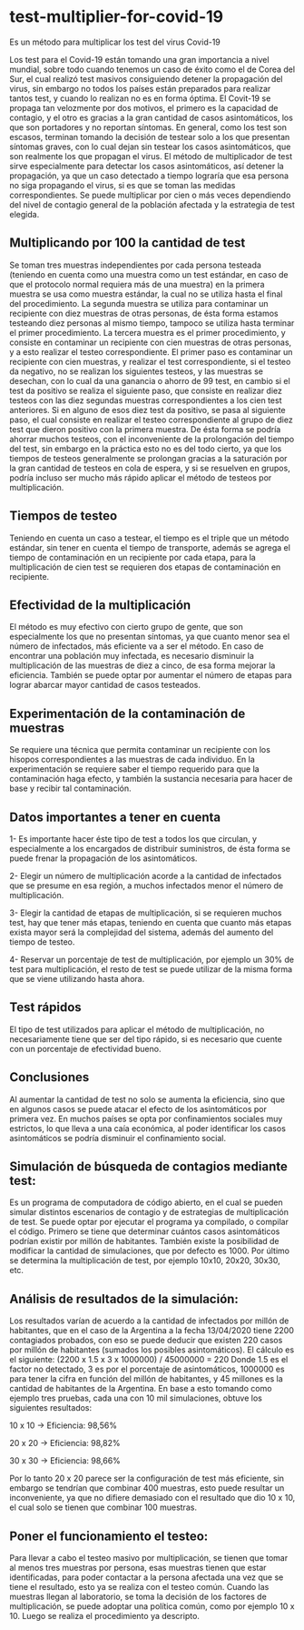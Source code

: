 # test-multiplier-for-covid-19


Es un método para multiplicar los test del virus Covid-19




Los test para el Covid-19 están tomando una gran importancia a nivel mundial, sobre todo cuando tenemos un caso de éxito como el de Corea del Sur, el cual realizó test masivos consiguiendo detener la propagación del virus, sin embargo no todos los países están preparados para realizar tantos test, y cuando lo realizan no es en forma óptima.
El Covit-19 se propaga tan velozmente por dos motivos, el primero es la capacidad de contagio, y el otro es gracias a la gran cantidad de casos asintomáticos, los que son portadores y no reportan síntomas.
En general, como los test son escasos, terminan tomando la decisión de testear solo a los que presentan síntomas graves, con lo cual dejan sin testear los casos asintomáticos,  que son realmente los que propagan el virus.
El método de multiplicador de test sirve especialmente para detectar los casos asintomáticos, así detener la propagación, ya que un caso detectado a tiempo lograría que esa persona no siga propagando el virus, si es que se toman las medidas correspondientes. Se puede multiplicar por cien o más veces dependiendo del nivel de contagio general de la población afectada y la estrategia de test elegida.




## Multiplicando por 100 la cantidad de test

Se toman tres muestras independientes por cada persona testeada (teniendo en cuenta como una muestra como un test estándar, en caso de que el protocolo normal requiera más de una muestra) en la primera muestra se usa como muestra estándar, la cual no se utiliza hasta el final del procedimiento. La segunda muestra se utiliza para contaminar un recipiente con diez muestras de otras personas, de ésta forma estamos testeando diez personas al mismo tiempo, tampoco se utiliza hasta terminar el primer procedimiento.  La tercera muestra es el primer procedimiento, y consiste en contaminar un recipiente con cien muestras de otras personas, y a esto realizar el testeo correspondiente.
El primer paso es contaminar un recipiente con cien muestras, y realizar el test correspondiente, si el testeo da negativo, no se realizan los siguientes testeos, y las muestras se desechan, con lo cual da una ganancia o ahorro de 99 test, en cambio si el test da positivo se realiza el siguiente paso, que consiste en realizar diez testeos con las diez segundas muestras correspondientes a los cien test anteriores. Si en alguno de esos diez test da positivo, se pasa al siguiente paso, el cual consiste en realizar el testeo correspondiente al grupo de diez test que dieron positivo con la primera muestra. De ésta forma se podría ahorrar muchos testeos, con el inconveniente de la prolongación del tiempo del test, sin embargo en la práctica esto no es del todo cierto, ya que los tiempos de testeos generalmente se prolongan gracias a la saturación por la gran cantidad de testeos en cola de espera, y si se resuelven en grupos, podría incluso ser mucho más rápido aplicar el método de testeos por multiplicación.




## Tiempos de testeo

Teniendo en cuenta un caso a testear, el tiempo es el triple que un método estándar, sin tener en cuenta el tiempo de transporte, además se agrega el tiempo de contaminación en un recipiente por cada etapa, para la multiplicación de cien test se requieren dos etapas de contaminación en recipiente.




## Efectividad de la multiplicación

El método es muy efectivo con cierto grupo de gente, que son especialmente los que no presentan síntomas, ya que cuanto menor sea el número de infectados, más eficiente va a ser el método. En caso de encontrar una población muy infectada, es necesario disminuir la multiplicación de las muestras de diez a cinco, de esa forma mejorar la eficiencia. También se puede optar por aumentar el número de etapas para lograr abarcar mayor cantidad de casos testeados.




## Experimentación de la contaminación de muestras

Se requiere una técnica que permita contaminar un recipiente con los hisopos correspondientes a las muestras de cada individuo. En la experimentación se requiere saber el tiempo requerido para que la contaminación haga efecto, y también la sustancia necesaria para hacer de base y recibir tal contaminación.




## Datos importantes a tener en cuenta

1-	Es importante hacer éste tipo de test a todos los que circulan, y especialmente a los encargados de distribuir suministros, de ésta forma se puede frenar la propagación de los asintomáticos.

2-	Elegir un número de multiplicación acorde a la cantidad de infectados que se presume en esa región, a muchos infectados menor el número de multiplicación.

3-	Elegir la cantidad de etapas de multiplicación, si se requieren muchos test, hay que tener más etapas, teniendo en cuenta que cuanto más etapas exista mayor será la complejidad del sistema, además del aumento del tiempo de testeo.

4-	Reservar un porcentaje de test de multiplicación, por ejemplo un 30% de test para multiplicación, el resto de test se puede utilizar de la misma forma que  se viene utilizando hasta ahora.




## Test rápidos

El tipo de test utilizados para aplicar el método de multiplicación, no necesariamente tiene que ser del tipo rápido, si es necesario que cuente con un porcentaje de efectividad bueno.




## Conclusiones

Al aumentar la cantidad de test no solo se aumenta la eficiencia, sino que en algunos casos se puede atacar el efecto de los asintomáticos por primera vez. En muchos países se opta por confinamientos sociales muy estrictos, lo que lleva a una caía económica, al poder identificar los casos asintomáticos se podría disminuir el confinamiento social.





## Simulación de búsqueda de contagios mediante test:

Es un programa de computadora de código abierto, en el cual se pueden simular distintos escenarios de contagio y de estrategias de multiplicación de test. Se puede optar por ejecutar el programa ya compilado, o compilar el código.
Primero se tiene que determinar cuántos casos asintomáticos podrían existir por millón de habitantes. También existe la posibilidad de modificar la cantidad de simulaciones, que por defecto es 1000.
Por último se determina la multiplicación de test, por ejemplo 10x10, 20x20, 30x30, etc.





## Análisis de resultados de la simulación:

Los resultados varían de acuerdo a la cantidad de infectados por millón de habitantes, que en el caso de la Argentina a la fecha 13/04/2020 tiene 2200 contagiados probados, con eso se puede deducir que existen 220 casos por millón de habitantes (sumados los posibles asintomáticos).
El cálculo es el siguiente:
(2200 x 1.5 x 3 x 1000000) / 45000000 = 220
Donde 1.5 es el factor no detectado, 3 es por el porcentaje de asintomáticos, 1000000 es para tener la cifra en función del millón de habitantes, y 45 millones es la cantidad de habitantes de la Argentina.
En base a esto tomando como ejemplo tres pruebas, cada una con 10 mil simulaciones, obtuve los siguientes resultados:

10 x 10 -> Eficiencia:  98,56%

20 x 20 -> Eficiencia:  98,82%

30 x 30 -> Eficiencia:  98,66%

Por lo tanto 20 x 20 parece ser la configuración de test más eficiente, sin embargo se tendrían que combinar 400 muestras, esto puede resultar un inconveniente, ya que no difiere demasiado con el resultado que dio 10 x 10, el cual solo se tienen que combinar 100 muestras.





## Poner el funcionamiento el testeo:

Para llevar a cabo el testeo masivo por multiplicación,  se tienen que tomar al menos tres muestras por persona, esas muestras tienen que estar identificadas, para poder contactar a la persona afectada una vez que se tiene el resultado, esto ya se realiza con el testeo común.
Cuando las muestras llegan al laboratorio, se toma la decisión de los factores de multiplicación, se puede adoptar una política común, como por ejemplo 10 x 10. Luego se realiza el procedimiento ya descripto.



